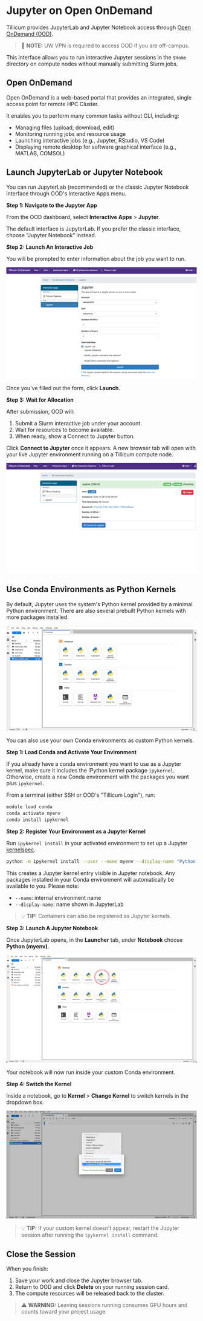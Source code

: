 # Jupyter on Open OnDemand

Tillicum provides JupyterLab and Jupyter Notebook access through [Open OnDemand (OOD)](https://tillicum-ood.hyak.uw.edu/).

> 📝 **NOTE:** UW VPN is required to access OOD if you are off-campus.

This interface allows you to run interactive Jupyter sessions in the `$Home` directory on compute nodes without manually submitting Slurm jobs.

## Open OnDemand

Open OnDemand is a web-based portal that provides an integrated, single access point for remote HPC Cluster.

It enables you to perform many common tasks without CLI, including:

- Managing files (upload, download, edit)
- Monitoring running jobs and resource usage
- Launching interactive jobs (e.g., Jupyter, RStudio, VS Code)
- Displaying remote desktop for software graphical interface (e.g., MATLAB, COMSOL)

## Launch JupyterLab or Jupyter Notebook

You can run JupyterLab (recommended) or the classic Jupyter Notebook interface through OOD's Interactive Apps menu.

**Step 1: Navigate to the Jupyter App**

From the OOD dashboard, select **Interactive Apps** > **Jupyter**. 

The default interface is JupyterLab.
If you prefer the classic interface, choose “Jupyter Notebook” instead.

**Step 2: Launch An Interactive Job**

You will be prompted to enter information about the job you want to run.

![launch-job](/img/launch_job.png "Example to start a job for Jupyter")

Once you've filled out the form, click **Launch**.

**Step 3: Wait for Allocation**

After submission, OOD will:

1. Submit a Slurm interactive job under your account.
2.	Wait for resources to become available.
3.	When ready, show a Connect to Jupyter button.

Click **Connect to Jupyter** once it appears. A new browser tab will open with your live Jupyter environment running on a Tillicum compute node.

![connect-jupyter](/img/connect_jupyter.png "Running Jupyter session in My Interactive Session")

## Use Conda Environments as Python Kernels

By default, Jupyter uses the system's Python kernel provided by a minimal Python environment. There are also several prebuilt Python kernels with more packages installed.

![jupyter-lab](/img/jupyter_lab.png "The Launcher tab when opening JupyterLab")

You can also use your own Conda environments as custom Python kernels.

**Step 1: Load Conda and Activate Your Environment**

If you already have a conda environment you want to use as a Jupyter kernel, make sure it includes the IPython kernel package `ipykernel`. Otherwise, create a new Conda environment with the packages you want plus `ipykernel`.

From a terminal (either SSH or OOD's "Tillicum Login"), run:

```bash
module load conda
conda activate myenv
conda install ipykernel
```

**Step 2: Register Your Environment as a Jupyter Kernel**

Run `ipykernel install` in your activated environment to set up a Jupyter [kernelspec](https://jupyter-client.readthedocs.io/en/latest/kernels.html).

```bash
python -m ipykernel install --user --name myenv --display-name "Python (myenv)"
```

This creates a Jupyter kernel entry visible in Jupyter notebook. Any packages installed in your Conda environment will automatically be available to you. Please note:

- `--name`: internal environment name
- `--display-name`: name shown in JupyterLab

> 💡 **TIP:** Containers can also be registered as Jupyter kernels.

**Step 3: Launch A Jupyter Notebook**

Once JupyterLab opens, in the **Launcher** tab, under **Notebook** choose **Python (myenv)**.

![custom-kernel](/img/custom_kernel.png "Custom kernels registered will appear")

Your notebook will now run inside your custom Conda environment.

**Step 4: Switch the Kernel**

Inside a notebook, go to **Kernel** > **Change Kernel** to switch kernels in the dropdown box.

![switch-kernel](/img/switch_kernel.png "Switch kernels in a Jupyter notebook")

> 💡 **TIP:** If your custom kernel doesn't appear, restart the Jupyter session after running the `ipykernel install` command.

## Close the Session

When you finish:

1. Save your work and close the Jupyter browser tab.
2. Return to OOD and click **Delete** on your running session card.
3. The compute resources will be released back to the cluster.

> ⚠️ **WARNING:** Leaving sessions running consumes GPU hours and counts toward your project usage.